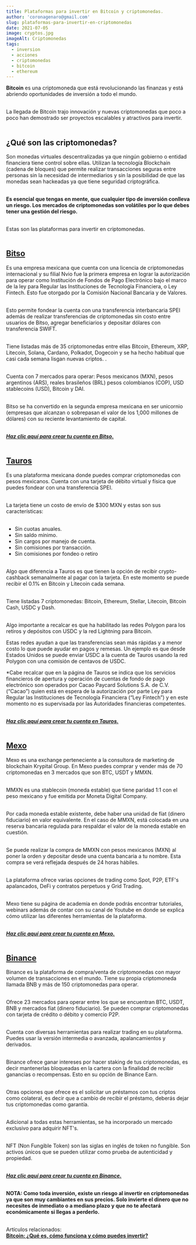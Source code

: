 ```yaml
---
title: Plataformas para invertir en Bitcoin y criptomonedas.
author: 'coronagenaro@gmail.com'
slug: plataformas-para-invertir-en-criptomonedas
date: 2021-07-05
image: cryptos.jpg
imageAlt: Criptomonedas
tags:
  - inversion
  - acciones
  - criptomonedas
  - bitcoin
  - ethereum
---
```

**Bitcoin** es una criptomoneda que está revolucionando las finanzas y está abriendo oportunidades de inversión a todo el mundo. <br/><br/>

La llegada de Bitcoin trajo innovación y nuevas criptomonedas que poco a poco han demostrado ser proyectos escalables y atractivos para invertir. <br/><br/>

## ¿Qué son las criptomonedas?

Son monedas virtuales descentralizadas ya que ningún gobierno o entidad financiera tiene control sobre ellas. Utilizan la tecnología Blockchain (cadena de bloques) que permite realizar transacciones seguras entre personas sin la necesidad de intermediarios y sin la posibilidad de que las monedas sean hackeadas ya que tiene seguridad criptográfica. <br/><br/>

**Es esencial que tengas en mente, que cualquier tipo de inversión conlleva un riesgo. Los mercados de criptomonedas son volátiles por lo que debes tener una gestión del riesgo.** <br/><br/>

Estas son las plataformas para invertir en criptomonedas. <br/><br/>

## [Bitso](https://bitso.com/register?ref=lzgl)

Es una empresa mexicana que cuenta con una licencia de criptomonedas internacional y su filial Nvio fue la primera empresa en lograr la autorización para operar como Institución de Fondos de Pago Electrónico bajo el marco de la ley para Regular las Instituciones de Tecnología Financiera, o Ley Fintech. Esto fue otorgado por la Comisión Nacional Bancaria y de Valores. <br/><br/>

Esto permite fondear la cuenta con una transferencia interbancaria SPEI además de realizar transferencias de criptomonedas sin costo entre usuarios de Bitso, agregar beneficiarios y depositar dólares con transferencia SWIFT.<br/><br/>

Tiene listadas más de 35 criptomonedas entre ellas Bitcoin, Ethereum, XRP, Litecoin, Solana, Cardano, Polkadot, Dogecoin y se ha hecho habitual que casi cada semana lisgan nuevas criptos. . <br/><br/>

Cuenta con 7 mercados para operar: Pesos mexicanos (MXN), pesos argentinos (ARS), reales brasileños (BRL) pesos colombianos (COP), USD stablecoins (USD), Bitcoin y DAI. <br/><br/>

Bitso se ha convertido en la segunda empresa mexicana en ser unicornio (empresas que alcanzan o sobrepasan el valor de los 1,000 millones de dólares) con su reciente levantamiento de capital. <br/><br/>

***[Haz clic aquí para crear tu cuenta en Bitso.](https://bitso.com/register?ref=lzgl)*** <br/><br/>

## [Tauros](https://tauros.io/signup?ref=LT1J34TC)

Es una plataforma mexicana donde puedes comprar criptomonedas con pesos mexicanos. Cuenta con una tarjeta de débito virtual y física que puedes fondear con una transferencia SPEI. <br/><br/>

La tarjeta tiene un costo de envío de $300 MXN y estas son sus características: <br/><br/>

* Sin cuotas anuales. 
* Sin saldo mínimo. 
* Sin cargos por manejo de cuenta. 
* Sin comisiones por transacción. 
* Sin comisiones por fondeo o retiro <br/><br/>

Algo que diferencia a Tauros es que tienen la opción de recibir crypto-cashback semanalmente al pagar con la tarjeta. En este momento se puede recibir el 0.1% en Bitcoin y Litecoin cada semana. <br/><br/>

Tiene listadas 7 criptomonedas: Bitcoin, Ethereum, Stellar, Litecoin, Bitcoin Cash, USDC y Dash. <br/><br/>

Algo importante a recalcar es que ha habilitado las redes Polygon para los retiros y depósitos con USDC y la red Lightning para Bitcoin.

Estas redes ayudan a que las transferencias sean más rápidas y a menor costo lo que puede ayudar en pagos y remesas. Un ejemplo es que desde Estados Unidos se puede enviar USDC a la cuenta de Tauros usando la red Polygon con una comisión de centavos de USDC.

\*Cabe recalcar que en la página de Tauros se indica que los servicios financieros de apertura y operación de cuentas de fondo de pago electrónico son operados por Cacao Paycard Solutions S.A. de C.V. (“Cacao”) quien está en espera de la autorización por parte Ley para Regular las Instituciones de Tecnología Financiera (“Ley Fintech”) y en este momento no es supervisada por las Autoridades financieras competentes. <br/><br/>

***[Haz clic aquí para crear tu cuenta en Tauros.](https://tauros.io/signup?ref=LT1J34TC)*** <br/><br/>

## [Mexo](https://www.mexo.io/register/WNpqnD)

Mexo es una exchange perteneciente a la consultora de marketing de blockchain Krypital Group. En Mexo puedes comprar y vender más de 70 criptomonedas en 3 mercados que son BTC, USDT y MMXN. <br/><br/>

MMXN es una stablecoin (moneda estable) que tiene paridad 1:1 con el peso mexicano y fue emitida por Moneta Digital Company. <br/><br/>

Por cada moneda estable existente, debe haber una unidad de fíat (dinero fiduciario) en valor equivalente. En el caso de MMXN, está colocada en una reserva bancaria regulada para respaldar el valor de la moneda estable en cuestión. <br/><br/>

Se puede realizar la compra de MMXN con pesos mexicanos (MXN) al poner la orden y depositar desde una cuenta bancaria a tu nombre. Esta compra se verá reflejada después de 24 horas hábiles. <br/><br/>

La plataforma ofrece varias opciones de trading como Spot, P2P, ETF's apalancados, DeFi y contratos perpetuos y Grid Trading. <br/><br/>

Mexo tiene su página de academia en donde podrás encontrar tutoriales, webinars además de contar con su canal de Youtube en donde se explica cómo utilizar las diferentes herramientas de la plataforma. <br/><br/>

***[Haz clic aquí para crear tu cuenta en Mexo.](https://www.mexo.io/register/WNpqnD)*** <br/><br/>

## [Binance](https://www.binance.com/es-MX/register?ref=10616307)

Binance es la plataforma de compra/venta de criptomonedas con mayor volumen de transacciones en el mundo. Tiene su propia criptomoneda llamada BNB y más de 150 criptomonedas para operar. <br/><br/>

Ofrece 23 mercados para operar entre los que se encuentran BTC, USDT, BNB y mercados  fíat (dinero fiduciario). Se pueden comprar criptomonedas con tarjeta de crédito o débito y comercio P2P. <br/><br/>

Cuenta con diversas herramientas para realizar trading en su plataforma. Puedes usar la versión intermedia o avanzada, apalancamientos y derivados. <br/><br/>

Binance ofrece ganar intereses por hacer staking de tus criptomonedas, es decir mantenerlas bloqueadas en la cartera con la finalidad de recibir ganancias o recompensas. Esto en su opción de Binance Earn. <br/><br/>

Otras opciones que ofrece es el solicitar un préstamos con tus criptos como colateral, es decir que a cambio de recibir el préstamo, deberás dejar tus criptomonedas como garantía. <br/><br/>

Adicional a todas estas herramientas, se ha incorporado un mercado exclusivo para adquirir NFT's. <br/><br/>

NFT (Non Fungible Token) son las siglas en inglés de token no fungible. Son activos únicos que se pueden utilizar como prueba de autenticidad y propiedad. <br/><br/>

***[Haz clic aquí para crear tu cuenta en Binance.](https://www.binance.com/es-MX/register?ref=10616307)*** <br/><br/>

**NOTA: Como toda inversión, existe un riesgo al invertir en criptomonedas ya que son muy cambiantes en sus precios. Solo invierte el dinero que no necesites de inmediato o a mediano plazo y que no te afectará económicamente si llegas a perderlo.** <br/><br/>

Artículos relacionados: <br/>
**[Bitcoin: ¿Qué es, cómo funciona y cómo puedes invertir?](/blog/2021-06-19/que-es-bitcoin)**